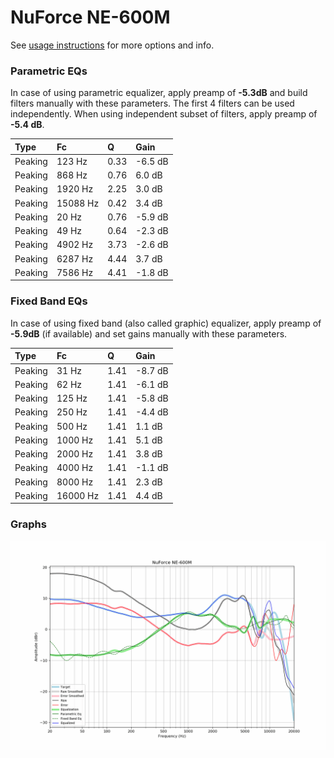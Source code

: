 # NuForce NE-600M
See [usage instructions](https://github.com/jaakkopasanen/AutoEq#usage) for more options and info.

### Parametric EQs
In case of using parametric equalizer, apply preamp of **-5.3dB** and build filters manually
with these parameters. The first 4 filters can be used independently.
When using independent subset of filters, apply preamp of **-5.4 dB**.

| Type    | Fc       |    Q | Gain    |
|:--------|:---------|:-----|:--------|
| Peaking | 123 Hz   | 0.33 | -6.5 dB |
| Peaking | 868 Hz   | 0.76 | 6.0 dB  |
| Peaking | 1920 Hz  | 2.25 | 3.0 dB  |
| Peaking | 15088 Hz | 0.42 | 3.4 dB  |
| Peaking | 20 Hz    | 0.76 | -5.9 dB |
| Peaking | 49 Hz    | 0.64 | -2.3 dB |
| Peaking | 4902 Hz  | 3.73 | -2.6 dB |
| Peaking | 6287 Hz  | 4.44 | 3.7 dB  |
| Peaking | 7586 Hz  | 4.41 | -1.8 dB |

### Fixed Band EQs
In case of using fixed band (also called graphic) equalizer, apply preamp of **-5.9dB**
(if available) and set gains manually with these parameters.

| Type    | Fc       |    Q | Gain    |
|:--------|:---------|:-----|:--------|
| Peaking | 31 Hz    | 1.41 | -8.7 dB |
| Peaking | 62 Hz    | 1.41 | -6.1 dB |
| Peaking | 125 Hz   | 1.41 | -5.8 dB |
| Peaking | 250 Hz   | 1.41 | -4.4 dB |
| Peaking | 500 Hz   | 1.41 | 1.1 dB  |
| Peaking | 1000 Hz  | 1.41 | 5.1 dB  |
| Peaking | 2000 Hz  | 1.41 | 3.8 dB  |
| Peaking | 4000 Hz  | 1.41 | -1.1 dB |
| Peaking | 8000 Hz  | 1.41 | 2.3 dB  |
| Peaking | 16000 Hz | 1.41 | 4.4 dB  |

### Graphs
![](./NuForce%20NE-600M.png)